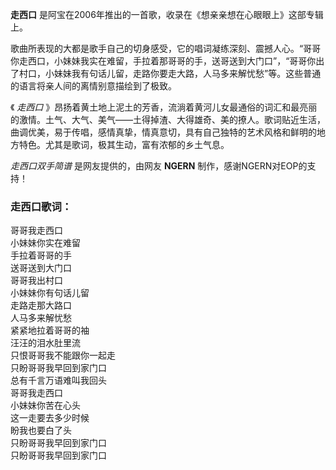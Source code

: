 

**走西口** 是阿宝在2006年推出的一首歌，收录在《想亲亲想在心眼眼上》这部专辑上。

歌曲所表现的大都是歌手自己的切身感受，它的唱词凝练深刻、震撼人心。“哥哥你走西口，小妹妹我实在难留，手拉着那哥哥的手，送哥送到大门口”，“哥哥你出了村口，小妹妹我有句话儿留，走路你要走大路，人马多来解忧愁”等。这些普通的语言将亲人间的离情别意描绘到了极致。

《 _走西口_
》昂扬着黄土地上泥土的芳香，流淌着黄河儿女最通俗的词汇和最亮丽的激情。土气、大气、美气——土得掉渣、大得雄奇、美的撩人。歌词贴近生活，曲调优美，易于传唱，感情真挚，情真意切，具有自己独特的艺术风格和鲜明的地方特色。尤其是歌词，极其生动，富有浓郁的乡土气息。

_走西口双手简谱_ 是网友提供的，由网友 **NGERN** 制作，感谢NGERN对EOP的支持！

### 走西口歌词：

哥哥我走西口  
小妹妹你实在难留  
手拉着哥哥的手  
送哥送到大门口  
哥哥我出村口  
小妹妹你有句话儿留  
走路走那大路口  
人马多来解忧愁  
紧紧地拉着哥哥的袖  
汪汪的泪水肚里流  
只恨哥哥我不能跟你一起走  
只盼哥哥我早回到家门口  
总有千言万语难叫我回头  
哥哥我走西口  
小妹妹你苦在心头  
这一走要去多少时候  
盼我也要白了头  
只盼哥哥我早回到家门口  
只盼哥哥我早回到家门口

